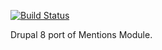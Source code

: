 [![Build Status](https://secure.travis-ci.org/mohankumargupta/mentionsdrupal8module.png?branch=master)](http://travis-ci.org/mohankumargupta/mentionsdrupal8module)

Drupal 8 port of Mentions Module.